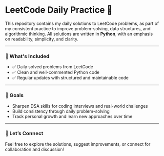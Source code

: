 # LeetCode Daily Practice 🧠

This repository contains my daily solutions to LeetCode problems, as part of my consistent practice to improve problem-solving, data structures, and algorithmic thinking. All solutions are written in **Python**, with an emphasis on readability, simplicity, and clarity.

---

### 📌 What's Included
- ✅ Daily solved problems from LeetCode  
- ✅ Clean and well-commented Python code  
- ✅ Regular updates with structured and maintainable code
---

### 🎯 Goals
- Sharpen DSA skills for coding interviews and real-world challenges  
- Build consistency through daily problem-solving  
- Track personal growth and learn new approaches over time

---

### 🚀 Let’s Connect
Feel free to explore the solutions, suggest improvements, or connect for collaboration and discussion!
